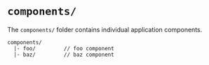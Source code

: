 # `components/`

The `components/` folder contains individual application components.

```
components/
  |- foo/         // foo component
  |- baz/         // baz component
```
